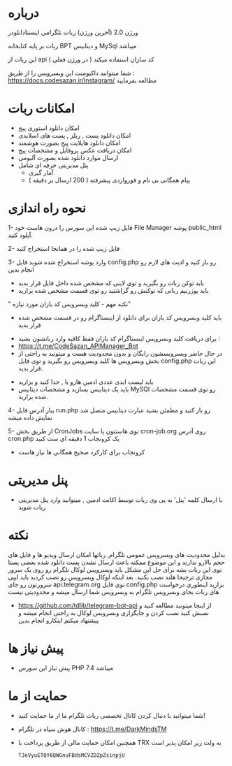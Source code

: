 # درباره 
ورژن 2.0 (آخرین ورژن) ربات تلگرامی اینستادانلودر

ربات بر پایه کتابخانه BPT و دیتابیس MySql میباشد

این ربات از api کد سازان استفاده میکند ( در ورژن فعلی )

شما میتوانید داکیومنت این وبسرویس را از طریق : https://docs.codesazan.ir/Instagram/ مطالعه بفرمایید


# امکانات ربات
- امکان دانلود استوری پیج
- امکان دانلود پست , ریلز , پست های اسلایدی
- امکان دانلود هایلایت پیج بصورت هوشمند
- امکان دریافت عکس پروفایل و مشخصات پیج
- ارسال موارد دانلود شده بصورت آلبومی
- پنل مدیریتی حرفه ای شامل
    - آمار گیری
    - پیام همگانی بی نام و فورواردی پیشرفته ( 200 ارسال بر دقیقه )

# نحوه راه اندازی

1- فایل زیپ شده این سورس را درون هاست خود File Manager 
پوشه public_html آپلود کنید.

2- فایل زیپ شده را در همانجا استخراج کنید

3- وارد پوشه استخراج شده شوید فایل config.php رو باز کنید و ادیت های لازم رو انجام بدین
- باید توکن ربات رو بگیرید و توی لاینی که مشخص شده داخل فایل قرار بدید
- باید یوزرنیم رباتی که توکنش رو گزاشتید رو توی قسمت مشخص شده بزارید

" نکته مهم - کلید وبسرویس کد بازان مورد نیازه"
- باید کلید وبسرویس کد بازان برای دانلود از اینستاگرام رو در قسمت مشخص شده قرار بدید
* برای دریافت کلید وبسرویس اینستاگرام کد بازان فقط کافیه وارد رباتشون بشید :
* https://t.me/CodeSazan_APIManager_Bot
* در حال حاضر وبسرویسشون رایگان و بدون محدودیت هست و میتونید به راحتی از بخش وبسرویس ها کلید وبسرویس رو بگیرید و توی فایل config.php این ربات قرار بدید.

- باید لیست ایدی عددی ادمین هارو با , جدا کنید و بزارید
- باید یک دیتابیس بسازید و مشخصات دیتابیس MySQl رو توی قسمت مشخصات شده بزارید.

4- یبار آدرس فایل run.php رو باز کنید و مطمئن بشید عبارت دیتابیس متصل شد نمایش داده میشه

5- از طریق بخش CronJobs توی هاستتون یا سایت cron-job.org روی آدرس cron.php یک کرونجاب 1 دقیقه ای ست کنید 
- کرونجاب برای کارکرد صحیح همگانی ها نیاز هاست

# پنل مدیریتی
- با ارسال کلمه 'پنل' به پی وی ربات توسط اکانت ادمین , میتوانید وارد پنل مدیریتی ربات شوید

# نکته

بدلیل محدودیت های وبسرویس عمومی تلگرام, رباتها امکان ارسال ویدیو ها  و فایل های حجم بالارو ندارند
و این موضوع ممکنه باعث ارسال نشدن پست دانلود شده بعضی پستا توی این ربات بشه
برای حل این مشکل باید وبسرویس لوکال تلگرام رو روی یک سرور مجازی ترجیحا هلند نصب بکنید.
بعد اینکه لوکال وبسرویس رو نصب کردید باید ایپی سرورتون رو جای api.telegram.org توی فایل config.php بزارید
اینطوری درخواست های ربات بجای وبسرویس تلگرام به وبسرویس شما ارسال میشه و محدودیتی نیست
* https://github.com/tdlib/telegram-bot-api
از اینجا میتونید مطالعه کنید و نصبش کنید
نصب کردن و جایگزاری وبسرویس لوکال به راحتی انجام میشه و پیشنهاد میکنم اینکارو انجام بدین

# پیش نیاز ها
- پیش نیاز این سورس PHP 7.4 میباشد

# حمایت از ما
- شما میتوانید با دنبال کردن کانال تخصصی ربات تلگرام ما از ما حمایت کنید!
- کانال هوش سیاه در تلگرام : https://t.me/DarkMindsTM
- همچنین امکان حمایت مالی از طریق پرداخت با TRX به ولت زیر امکان پذیر است

      TJeVyuETQY6QWGnuFBdsMCVZDZpZsinpjU
